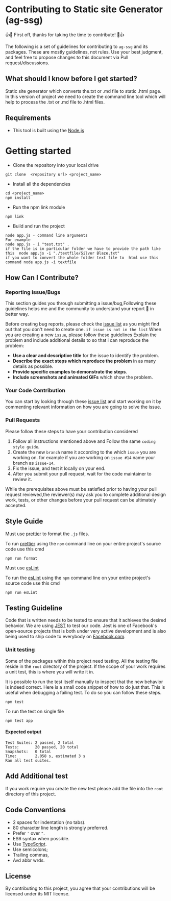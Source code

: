 # Contributing to Static site Generator (ag-ssg)

👍🎉 First off, thanks for taking the time to contribute! 🎉👍

The following is a set of guidelines for contributing to `ag-ssg` and its packages.
These are mostly guidelines, not rules. Use your best judgment, and feel free to propose changes to this document via Pull request/discussions.

## What should I know before I get started?

Static site generator which converts the.txt or .md file to static .html page. In this version of project we need to create the command line tool which will help to process the .txt or .md file to .html files.

## Requirements

- This tool is built using the [Node.js](https://nodejs.org/en/)

# Getting started

- Clone the repository into your local drive

```
git clone  <repository url> <project_name>
```

- Install all the dependencies

```
cd <project_name>
npm install
```

- Run the npm link module

```
npm link
```

- Build and run the project

```
node app.js - command line arguments
For example
node app.js - i "test.txt" .
if the file is in particular folder we have to provide the path like this  node app.js -i "./textfile/Silver Blaze.txt"
if you want to convert the whole folder text file to  html use this command node app.js -i textfile
```

## How Can I Contribute?

### Reporting issue/Bugs

This section guides you through submitting a issue/bug,Following these guidelines helps me and the community to understand your report 📝 in better way.

Before creating bug reports, please check the [issue list](https://github.com/anshul137/ag-ssg/issues) as you might find out that you don't need to create one.
`if issue is not in the list`
When you are creating a new `issue`, please follow these guidelines
Explain the problem and include additional details to so that i can reproduce the problem:

- **Use a clear and descriptive title** for the issue to identify the problem.
- **Describe the exact steps which reproduce the problem** in as many details as possible.
- **Provide specific examples to demonstrate the steps**.
- **Include screenshots and animated GIFs** which show the problem.

### Your Code Contribution

You can start by looking through these [issue list](https://github.com/anshul137/ag-ssg/issues) and start working on it by commenting relevant information on how you are going to solve the issue.

### Pull Requests

Please follow these steps to have your contribution considered

1. Follow all instructions mentioned above and Follow the same `coding style guide`.
2. Create the new `branch` name it according to the which `issue` you are working on. for example if you are working on `issue #14` name your branch as `issue-14`.
3. Fix the issue, and test it locally on your end.
4. After you submit your pull request, wait for the code maintainer to review it.

While the prerequisites above must be satisfied prior to having your pull request reviewed,the reviewer(s) may ask you to complete additional design work, tests, or other changes before your pull request can be ultimately accepted.

## Style Guide

Must use [prettier](https://prettier.io/) to format the `.js` files.

To run  [prettier](https://prettier.io/) using the `npm`  command line on your entire project's source code use this cmd
```
npm run format
```

Must use [esLint](https://eslint.org/)

To run the [esLint](https://eslint.org/) using the `npm` command line on your entire project's source code use this cmd

```
npm run esLint
```

## Testing Guideline

Code that is written needs to be tested to ensure that it achieves the desired behavior. 
We are using [JEST](https://jestjs.io/) to test our code.
Jest is one of Facebook's open-source projects that is both under very active development and is also being used to ship code to everybody on [Facebook.com](https://www.facebook.com).  

### Unit testing

Some of the packages within this project need testing. All the testing file reside in the `root` directory of the project. If the scope of your work requires a unit test, this is where you will write it in. 

It is possible to run the test itself manually to inspect that the new behavior is indeed correct. Here is a small code snippet of how to do just that. This is useful when debugging a failing test. To do so you can follow these steps.

```
npm test
```
To run the test on single file

```
npm test app
```
#### Expected output

```
Test Suites: 2 passed, 2 total
Tests:       20 passed, 20 total
Snapshots:   0 total
Time:        2.058 s, estimated 3 s
Ran all test suites.
```
## Add Additional test
If you work require you create the new test please add the file into the `root` directory of this project.

## Code Conventions

- 2 spaces for indentation (no tabs).
- 80 character line length is strongly preferred.
- Prefer `'` over `"`.
- ES6 syntax when possible.
- Use [TypeScript](https://www.typescriptlang.org/).
- Use semicolons;
- Trailing commas,
- Avd abbr wrds.

## License

By contributing to this project, you agree that your contributions will be licensed under its MIT license.